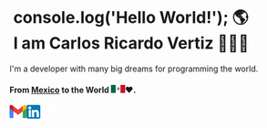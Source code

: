 # &nbsp;console.log('Hello World!');&nbsp;🌎<br/> &nbsp;I am Carlos Ricardo Vertiz 👨🏻‍💻
I'm a developer with many big dreams for programming the world. 
#### From [Mexico](https://www.google.com/maps/place/San+Andr%C3%A9s+Timilpan,+M%C3%A9x./@19.8855377,-99.7323166,17z/data=!3m1!4b1!4m12!1m5!3m4!2zMTnCsDUzJzI0LjIiTiA5OcKwNDMnNDMuOCJX!8m2!3d19.8900556!4d-99.7288333!3m5!1s0x85d2501b4e82e341:0xd3831ca86d5dc3a7!8m2!3d19.8855377!4d-99.7297417!16s%2Fg%2F11c2xkgqz2?entry=ttu) to the World <img alt="MexicoFlag" width="25px" src="https://github.com/veRtiz18/veRtiz18/blob/master/mexico.png" />❤️.


<a href="mailto:ricardovertizcarlos@gmail.com">
    <img align="left" alt="Carlos Ricardo Vertiz | Gmail" width="30px" src="https://github.com/veRtiz18/veRtiz18/blob/master/gmail.png" />
</a>

<a href="https://www.linkedin.com/in/carlos-ricardo-vertiz-4151602b7/">
    <img align="left" alt="Carlos Ricardo Vertiz | Linkedin" width="24px" src="https://github.com/veRtiz18/veRtiz18/blob/master/linkedin.png" />
</a>
<a href="">
    <img align="left" alt="Carlos Ricardo Vertiz | Twitter" width="26px" src="https://github.com/veRtiz18/veRtiz18/blob/master/x.png" />
</a>
